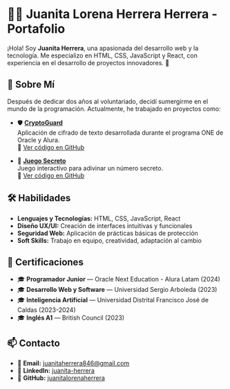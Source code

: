 # 👩‍💻 Juanita Lorena Herrera Herrera - Portafolio

¡Hola! Soy **Juanita Herrera**, una apasionada del desarrollo web y la tecnología. Me especializo en HTML, CSS, JavaScript y React, con experiencia en el desarrollo de proyectos innovadores. 🚀  

## 🌟 Sobre Mí

Después de dedicar dos años al voluntariado, decidí sumergirme en el mundo de la programación. Actualmente, he trabajado en proyectos como:

- 🛡️ **[CryptoGuard](https://juanitalorenaherrera.github.io/CryptoGuard-main/)**  
  Aplicación de cifrado de texto desarrollada durante el programa ONE de Oracle y Alura.  
  🔗 [Ver código en GitHub](https://github.com/juanitalorenaherrera/CryptoGuard-main)

- 🎲 **[Juego Secreto](https://juanitalorenaherrera.github.io/JUEGO-SECRETO/)**  
  Juego interactivo para adivinar un número secreto.  
  🔗 [Ver código en GitHub](https://github.com/juanitalorenaherrera/JUEGO-SECRETO)

## 🛠️ Habilidades

- **Lenguajes y Tecnologías:** HTML, CSS, JavaScript, React  
- **Diseño UX/UI:** Creación de interfaces intuitivas y funcionales  
- **Seguridad Web:** Aplicación de prácticas básicas de protección  
- **Soft Skills:** Trabajo en equipo, creatividad, adaptación al cambio  

## 📜 Certificaciones

- 🎓 **Programador Junior** — Oracle Next Education - Alura Latam (2024)  
- 🎓 **Desarrollo Web y Software** — Universidad Sergio Arboleda (2023)  
- 🎓 **Inteligencia Artificial** — Universidad Distrital Francisco José de Caldas (2023-2024)  
- 🎓 **Inglés A1** — British Council (2023)  

## 📫 Contacto

- 📩 **Email:** [juanitaherrera846@gmail.com](mailto:juanitaherrera846@gmail.com)  
- 💼 **LinkedIn:** [juanita-herrera](https://www.linkedin.com/in/juanita-herrera-329064277/)  
- 🐙 **GitHub:** [juanitalorenaherrera](https://github.com/juanitalorenaherrera)
